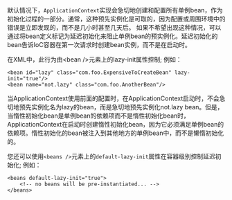 默认情况下，`ApplicationContext`实现会急切地创建和配置所有单例bean，作为初始化过程的一部分。通常，这种预先实例化是可取的，因为配置或周围环境中的错误是立即发现的，而不是几小时甚至几天后。 如果不希望出现这种情况，可以通过将bean定义标记为延迟初始化来阻止单例bean的预实例化。延迟初始化的bean告诉IoC容器在第一次请求时创建bean实例，而不是在启动时。

在XML中，此行为由&lt;bean /&gt;元素上的lazy-init属性控制; 例如：

```
<bean id="lazy" class="com.foo.ExpensiveToCreateBean" lazy-init="true"/>
<bean name="not.lazy" class="com.foo.AnotherBean"/>
```

当ApplicationContext使用前面的配置时，在ApplicationContext启动时，不会急切地预先实例化名为lazy的bean，而是急切地预先实例化not.lazy bean。但是，当惰性初始化bean是单例bean的依赖项而不是惰性初始化bean时，ApplicationContext在启动时创建惰性初始化bean，因为它必须满足单例bean的依赖项。惰性初始化的bean被注入到其他地方的单例bean中，而不是懒惰初始化的。

您还可以使用`<beans />`元素上的`default-lazy-init`属性在容器级别控制延迟初始化; 例如：

```
<beans default-lazy-init="true">
    <!-- no beans will be pre-instantiated... -->
</beans>
```



